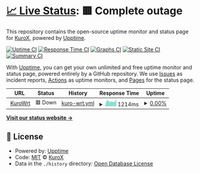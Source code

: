 # [📈 Live Status](https://demo.upptime.js.org): <!--live status--> **🟥 Complete outage**

This repository contains the open-source uptime monitor and status page for [KuroX](https://demo.upptime.js.org), powered by [Upptime](https://github.com/upptime/upptime).

[![Uptime CI](https://github.com/Kur0x/upptime-check/workflows/Uptime%20CI/badge.svg)](https://github.com/Kur0x/upptime-check/actions?query=workflow%3A%22Uptime+CI%22)
[![Response Time CI](https://github.com/Kur0x/upptime-check/workflows/Response%20Time%20CI/badge.svg)](https://github.com/Kur0x/upptime-check/actions?query=workflow%3A%22Response+Time+CI%22)
[![Graphs CI](https://github.com/Kur0x/upptime-check/workflows/Graphs%20CI/badge.svg)](https://github.com/Kur0x/upptime-check/actions?query=workflow%3A%22Graphs+CI%22)
[![Static Site CI](https://github.com/Kur0x/upptime-check/workflows/Static%20Site%20CI/badge.svg)](https://github.com/Kur0x/upptime-check/actions?query=workflow%3A%22Static+Site+CI%22)
[![Summary CI](https://github.com/Kur0x/upptime-check/workflows/Summary%20CI/badge.svg)](https://github.com/Kur0x/upptime-check/actions?query=workflow%3A%22Summary+CI%22)

With [Upptime](https://upptime.js.org), you can get your own unlimited and free uptime monitor and status page, powered entirely by a GitHub repository. We use [Issues](https://github.com/Kur0x/upptime-check/issues) as incident reports, [Actions](https://github.com/Kur0x/upptime-check/actions) as uptime monitors, and [Pages](https://demo.upptime.js.org) for the status page.

<!--start: status pages-->
<!-- This summary is generated by Upptime (https://github.com/upptime/upptime) -->
<!-- Do not edit this manually, your changes will be overwritten -->
<!-- prettier-ignore -->
| URL | Status | History | Response Time | Uptime |
| --- | ------ | ------- | ------------- | ------ |
| <img alt="" src="https://icons.duckduckgo.com/ip3/kurox.cn.ico" height="13"> [KuroWrt](http://kurox.cn:7080) | 🟥 Down | [kuro-wrt.yml](https://github.com/Kur0x/upptime-check/commits/HEAD/history/kuro-wrt.yml) | <details><summary><img alt="Response time graph" src="./graphs/kuro-wrt/response-time-week.png" height="20"> 1214ms</summary><br><a href="https://demo.upptime.js.org/history/kuro-wrt"><img alt="Response time 1228" src="https://img.shields.io/endpoint?url=https%3A%2F%2Fraw.githubusercontent.com%2FKur0x%2Fupptime-check%2FHEAD%2Fapi%2Fkuro-wrt%2Fresponse-time.json"></a><br><a href="https://demo.upptime.js.org/history/kuro-wrt"><img alt="24-hour response time 1817" src="https://img.shields.io/endpoint?url=https%3A%2F%2Fraw.githubusercontent.com%2FKur0x%2Fupptime-check%2FHEAD%2Fapi%2Fkuro-wrt%2Fresponse-time-day.json"></a><br><a href="https://demo.upptime.js.org/history/kuro-wrt"><img alt="7-day response time 1214" src="https://img.shields.io/endpoint?url=https%3A%2F%2Fraw.githubusercontent.com%2FKur0x%2Fupptime-check%2FHEAD%2Fapi%2Fkuro-wrt%2Fresponse-time-week.json"></a><br><a href="https://demo.upptime.js.org/history/kuro-wrt"><img alt="30-day response time 1228" src="https://img.shields.io/endpoint?url=https%3A%2F%2Fraw.githubusercontent.com%2FKur0x%2Fupptime-check%2FHEAD%2Fapi%2Fkuro-wrt%2Fresponse-time-month.json"></a><br><a href="https://demo.upptime.js.org/history/kuro-wrt"><img alt="1-year response time 1228" src="https://img.shields.io/endpoint?url=https%3A%2F%2Fraw.githubusercontent.com%2FKur0x%2Fupptime-check%2FHEAD%2Fapi%2Fkuro-wrt%2Fresponse-time-year.json"></a></details> | <details><summary><a href="https://demo.upptime.js.org/history/kuro-wrt">0.00%</a></summary><a href="https://demo.upptime.js.org/history/kuro-wrt"><img alt="All-time uptime 0.00%" src="https://img.shields.io/endpoint?url=https%3A%2F%2Fraw.githubusercontent.com%2FKur0x%2Fupptime-check%2FHEAD%2Fapi%2Fkuro-wrt%2Fuptime.json"></a><br><a href="https://demo.upptime.js.org/history/kuro-wrt"><img alt="24-hour uptime 0.00%" src="https://img.shields.io/endpoint?url=https%3A%2F%2Fraw.githubusercontent.com%2FKur0x%2Fupptime-check%2FHEAD%2Fapi%2Fkuro-wrt%2Fuptime-day.json"></a><br><a href="https://demo.upptime.js.org/history/kuro-wrt"><img alt="7-day uptime 0.00%" src="https://img.shields.io/endpoint?url=https%3A%2F%2Fraw.githubusercontent.com%2FKur0x%2Fupptime-check%2FHEAD%2Fapi%2Fkuro-wrt%2Fuptime-week.json"></a><br><a href="https://demo.upptime.js.org/history/kuro-wrt"><img alt="30-day uptime 0.00%" src="https://img.shields.io/endpoint?url=https%3A%2F%2Fraw.githubusercontent.com%2FKur0x%2Fupptime-check%2FHEAD%2Fapi%2Fkuro-wrt%2Fuptime-month.json"></a><br><a href="https://demo.upptime.js.org/history/kuro-wrt"><img alt="1-year uptime 0.00%" src="https://img.shields.io/endpoint?url=https%3A%2F%2Fraw.githubusercontent.com%2FKur0x%2Fupptime-check%2FHEAD%2Fapi%2Fkuro-wrt%2Fuptime-year.json"></a></details>

<!--end: status pages-->

[**Visit our status website →**](https://demo.upptime.js.org)

## 📄 License

- Powered by: [Upptime](https://github.com/upptime/upptime)
- Code: [MIT](./LICENSE) © [KuroX](https://demo.upptime.js.org)
- Data in the `./history` directory: [Open Database License](https://opendatacommons.org/licenses/odbl/1-0/)
